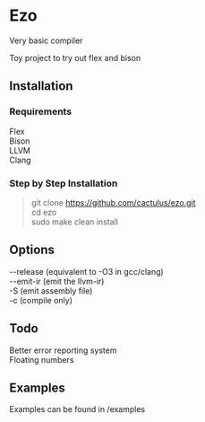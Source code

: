 # Ezo
Very basic compiler

Toy project to try out flex and bison

## Installation
### Requirements
Flex \
Bison \
LLVM \
Clang

### Step by Step Installation
> git clone https://github.com/cactulus/ezo.git \
> cd ezo \
> sudo make clean install

## Options
--release (equivalent to -O3 in gcc/clang) \
--emit-ir (emit the llvm-ir) \
-S (emit assembly file) \
-c (compile only)

## Todo
Better error reporting system \
Floating numbers

## Examples
Examples can be found in /examples
